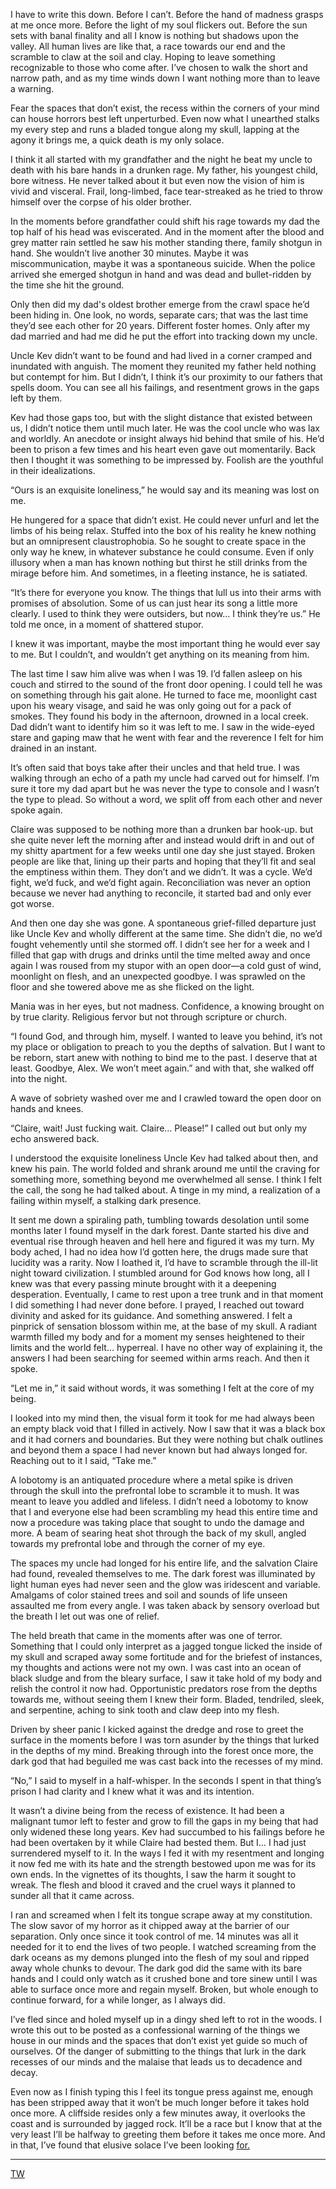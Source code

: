 I have to write this down. Before I can’t. Before the hand of madness grasps at me once more. Before the light of my soul flickers out. Before the sun sets with banal finality and all I know is nothing but shadows upon the valley. All human lives are like that, a race towards our end and the scramble to claw at the soil and clay. Hoping to leave something recognizable to those who come after. I’ve chosen to walk the short and narrow path, and as my time winds down I want nothing more than to leave a warning.

Fear the spaces that don’t exist, the recess within the corners of your mind can house horrors best left unperturbed. Even now what I unearthed stalks my every step and runs a bladed tongue along my skull, lapping at the agony it brings me, a quick death is my only solace.

I think it all started with my grandfather and the night he beat my uncle to death with his bare hands in a drunken rage. My father, his youngest child, bore witness. He never talked about it but even now the vision of him is vivid and visceral. Frail, long-limbed, face tear-streaked as he tried to throw himself over the corpse of his older brother.

In the moments before grandfather could shift his rage towards my dad the top half of his head was eviscerated. And in the moment after the blood and grey matter rain settled he saw his mother standing there, family shotgun in hand. She wouldn’t live another 30 minutes. Maybe it was miscommunication, maybe it was a spontaneous suicide. When the police arrived she emerged shotgun in hand and was dead and bullet-ridden by the time she hit the ground.

Only then did my dad's oldest brother emerge from the crawl space he’d been hiding in. One look, no words, separate cars; that was the last time they’d see each other for 20 years. Different foster homes. Only after my dad married and had me did he put the effort into tracking down my uncle.

Uncle Kev didn’t want to be found and had lived in a corner cramped and inundated with anguish. The moment they reunited my father held nothing but contempt for him. But I didn’t, I think it’s our proximity to our fathers that spells doom. You can see all his failings, and resentment grows in the gaps left by them.

Kev had those gaps too, but with the slight distance that existed between us, I didn’t notice them until much later. He was the cool uncle who was lax and worldly. An anecdote or insight always hid behind that smile of his. He’d been to prison a few times and his heart even gave out momentarily. Back then I thought it was something to be impressed by. Foolish are the youthful in their idealizations.

“Ours is an exquisite loneliness,” he would say and its meaning was lost on me.

He hungered for a space that didn’t exist. He could never unfurl and let the limbs of his being relax. Stuffed into the box of his reality he knew nothing but an omnipresent claustrophobia. So he sought to create space in the only way he knew, in whatever substance he could consume. Even if only illusory when a man has known nothing but thirst he still drinks from the mirage before him. And sometimes, in a fleeting instance, he is satiated.

“It’s there for everyone you know. The things that lull us into their arms with promises of absolution. Some of us can just hear its song a little more clearly. I used to think they were outsiders, but now… I think they’re us.” He told me once, in a moment of shattered stupor.

I knew it was important, maybe the most important thing he would ever say to me. But I couldn’t, and wouldn’t get anything on its meaning from him.

The last time I saw him alive was when I was 19. I’d fallen asleep on his couch and stirred to the sound of the front door opening. I could tell he was on something through his gait alone. He turned to face me, moonlight cast upon his weary visage, and said he was only going out for a pack of smokes. They found his body in the afternoon, drowned in a local creek. Dad didn’t want to identify him so it was left to me. I saw in the wide-eyed stare and gaping maw that he went with fear and the reverence I felt for him drained in an instant.

It’s often said that boys take after their uncles and that held true. I was walking through an echo of a path my uncle had carved out for himself. I’m sure it tore my dad apart but he was never the type to console and I wasn’t the type to plead. So without a word, we split off from each other and never spoke again.

Claire was supposed to be nothing more than a drunken bar hook-up. but she quite never left the morning after and instead would drift in and out of my shitty apartment for a few weeks until one day she just stayed. Broken people are like that, lining up their parts and hoping that they’ll fit and seal the emptiness within them. They don’t and we didn’t. It was a cycle. We’d fight, we’d fuck, and we’d fight again. Reconciliation was never an option because we never had anything to reconcile, it started bad and only ever got worse.

And then one day she was gone. A spontaneous grief-filled departure just like Uncle Kev and wholly different at the same time. She didn’t die, no we’d fought vehemently until she stormed off. I didn’t see her for a week and I filled that gap with drugs and drinks until the time melted away and once again I was roused from my stupor with an open door—a cold gust of wind, moonlight on flesh, and an unexpected goodbye. I was sprawled on the floor and she towered above me as she flicked on the light.

Mania was in her eyes, but not madness. Confidence, a knowing brought on by true clarity. Religious fervor but not through scripture or church.

“I found God, and through him, myself. I wanted to leave you behind, it’s not my place or obligation to preach to you the depths of salvation. But I want to be reborn, start anew with nothing to bind me to the past. I deserve that at least. Goodbye, Alex. We won’t meet again.” and with that, she walked off into the night.

A wave of sobriety washed over me and I crawled toward the open door on hands and knees.

“Claire, wait! Just fucking wait. Claire… Please!” I called out but only my echo answered back.

I understood the exquisite loneliness Uncle Kev had talked about then, and knew his pain. The world folded and shrank around me until the craving for something more, something beyond me overwhelmed all sense. I think I felt the call, the song he had talked about. A tinge in my mind, a realization of a failing within myself, a stalking dark presence.

It sent me down a spiraling path, tumbling towards desolation until some months later I found myself in the dark forest. Dante started his dive and eventual rise through heaven and hell here and figured it was my turn. My body ached, I had no idea how I’d gotten here, the drugs made sure that lucidity was a rarity. Now I loathed it, I’d have to scramble through the ill-lit night toward civilization. I stumbled around for God knows how long, all I knew was that every passing minute brought with it a deepening desperation. Eventually, I came to rest upon a tree trunk and in that moment I did something I had never done before. I prayed, I reached out toward divinity and asked for its guidance. And something answered. I felt a pinprick of sensation blossom within me, at the base of my skull. A radiant warmth filled my body and for a moment my senses heightened to their limits and the world felt… hyperreal. I have no other way of explaining it, the answers I had been searching for seemed within arms reach. And then it spoke.

“Let me in,” it said without words, it was something I felt at the core of my being.

I looked into my mind then, the visual form it took for me had always been an empty black void that I filled in actively. Now I saw that it was a black box and it had corners and boundaries. But they were nothing but chalk outlines and beyond them a space I had never known but had always longed for. Reaching out to it I said, “Take me.”

A lobotomy is an antiquated procedure where a metal spike is driven through the skull into the prefrontal lobe to scramble it to mush. It was meant to leave you addled and lifeless. I didn’t need a lobotomy to know that I and everyone else had been scrambling my head this entire time and now a procedure was taking place that sought to undo the damage and more. A beam of searing heat shot through the back of my skull, angled towards my prefrontal lobe and through the corner of my eye.

The spaces my uncle had longed for his entire life, and the salvation Claire had found, revealed themselves to me. The dark forest was illuminated by light human eyes had never seen and the glow was iridescent and variable. Amalgams of color stained trees and soil and sounds of life unseen assaulted me from every angle. I was taken aback by sensory overload but the breath I let out was one of relief.

The held breath that came in the moments after was one of terror. Something that I could only interpret as a jagged tongue licked the inside of my skull and scraped away some fortitude and for the briefest of instances, my thoughts and actions were not my own. I was cast into an ocean of black sludge and from the bleary surface, I saw it take hold of my body and relish the control it now had. Opportunistic predators rose from the depths towards me, without seeing them I knew their form. Bladed, tendriled, sleek, and serpentine, aching to sink tooth and claw deep into my flesh.

Driven by sheer panic I kicked against the dredge and rose to greet the surface in the moments before I was torn asunder by the things that lurked in the depths of my mind. Breaking through into the forest once more, the dark god that had beguiled me was cast back into the recesses of my mind.

“No,” I said to myself in a half-whisper. In the seconds I spent in that thing’s prison I had clarity and I knew what it was and its intention.

It wasn’t a divine being from the recess of existence. It had been a malignant tumor left to fester and grow to fill the gaps in my being that had only widened these long years. Kev had succumbed to his failings before he had been overtaken by it while Claire had bested them. But I… I had just surrendered myself to it. In the ways I fed it with my resentment and longing it now fed me with its hate and the strength bestowed upon me was for its own ends. In the vignettes of its thoughts, I saw the harm it sought to wreak. The flesh and blood it craved and the cruel ways it planned to sunder all that it came across.

I ran and screamed when I felt its tongue scrape away at my constitution. The slow savor of my horror as it chipped away at the barrier of our separation. Only once since it took control of me. 14 minutes was all it needed for it to end the lives of two people. I watched screaming from the dark oceans as my demons plunged into the flesh of my soul and ripped away whole chunks to devour. The dark god did the same with its bare hands and I could only watch as it crushed bone and tore sinew until I was able to surface once more and regain myself. Broken, but whole enough to continue forward, for a while longer, as I always did.

I’ve fled since and holed myself up in a dingy shed left to rot in the woods. I wrote this out to be posted as a confessional warning of the things we house in our minds and the spaces that don’t exist yet guide so much of ourselves. Of the danger of submitting to the things that lurk in the dark recesses of our minds and the malaise that leads us to decadence and decay.

Even now as I finish typing this I feel its tongue press against me, enough has been stripped away that it won’t be much longer before it takes hold once more. A cliffside resides only a few minutes away, it overlooks the coast and is surrounded by jagged rock. It’ll be a race but I know that at the very least I’ll be halfway to greeting them before it takes me once more. And in that, I’ve found that elusive solace I’ve been looking [for.](https://www.reddit.com/r/grimoireofmadness/)
___
[TW](https://twitter.com/SantiagoDelMar3)